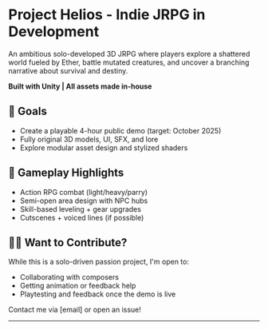 # Project Helios - Indie JRPG in Development

An ambitious solo-developed 3D JRPG where players explore a shattered world fueled by Ether, battle mutated creatures, and uncover a branching narrative about survival and destiny.

**Built with Unity | All assets made in-house**

## 🚀 Goals
- Create a playable 4-hour public demo (target: October 2025)
- Fully original 3D models, UI, SFX, and lore
- Explore modular asset design and stylized shaders

## 👾 Gameplay Highlights
- Action RPG combat (light/heavy/parry)
- Semi-open area design with NPC hubs
- Skill-based leveling + gear upgrades
- Cutscenes + voiced lines (if possible)

## 🧑‍💻 Want to Contribute?
While this is a solo-driven passion project, I'm open to:
- Collaborating with composers
- Getting animation or feedback help
- Playtesting and feedback once the demo is live

Contact me via [email] or open an issue!

---
